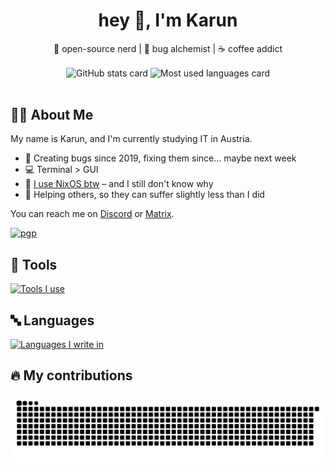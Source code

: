 <h1 align="center">hey 👋, I'm Karun</h1>

<p align="center">🐧 open-source nerd | 🧪 bug alchemist | ☕ coffee addict</p>

<div align="center">
    <picture>
        <source media="(prefers-color-scheme: light)" srcset="https://github-readme-stats-dun-eight-76.vercel.app/api?username=MrSom3body&hide_title=false&hide_rank=false&show_icons=true&include_all_commits=true&count_private=true&theme=default"/>
        <source media="(prefers-color-scheme: dark)" srcset="https://github-readme-stats-dun-eight-76.vercel.app/api?username=MrSom3body&hide_title=false&hide_rank=false&show_icons=true&include_all_commits=true&count_private=true&theme=github_dark"/>
        <img align="center" alt="GitHub stats card" src="https://github-readme-stats-dun-eight-76.vercel.app/api?username=MrSom3body&hide_title=false&hide_rank=false&show_icons=true&include_all_commits=true&count_private=true&theme=default" height="150">
    </picture>
    <picture>
        <source media="(prefers-color-scheme: light)" srcset="https://github-readme-stats-dun-eight-76.vercel.app/api/top-langs?username=MrSom3body&layout=compact&card_width=320&langs_count=5&theme=default" height="150" />
        <source media="(prefers-color-scheme: dark)" srcset="https://github-readme-stats-dun-eight-76.vercel.app/api/top-langs?username=MrSom3body&layout=compact&card_width=320&langs_count=5&theme=github_dark" height="150" />
        <img align="center" alt="Most used languages card" src="https://github-readme-stats-dun-eight-76.vercel.app/api/top-langs?username=MrSom3body&layout=compact&card_width=320&langs_count=5&theme=default" height="150">
    </picture>
</div>

<br>

## 👨‍💻 About Me

My name is Karun, and I'm currently studying IT in Austria.

- 🐛 Creating bugs since 2019, fixing them since... maybe next week
- 💻 Terminal > GUI
- 🎲 [I use NixOS btw](https://github.com/MrSom3body/dotfiles) – and I still don't know why
- 💬 Helping others, so they can suffer slightly less than I did

You can reach me on [Discord](https://discord.com/users/598851082902306826) or [Matrix](https://matrix.to/#/@mrsom3body:matrix.org).

[![pgp](https://img.shields.io/badge/pgp-0x1743F5EEBFA41DA9-313131?style=for-the-badge&labelColor=545454&color=313131)](https://github.com/MrSom3body.gpg)

## 🧰 Tools

[![Tools I use](https://skillicons.dev/icons?i=git,github,idea,linux,nix)](https://skillicons.dev)

## 🔤 Languages

[![Languages I write in](https://skillicons.dev/icons?i=java,py,go,dart,bash,css,html,js,php,md)](https://skillicons.dev)

## 🔥 My contributions

<div align="center">
    <picture>
        <source media="(prefers-color-scheme: light)" srcset="https://raw.githubusercontent.com/MrSom3body/MrSom3body/output/snake-light.svg" />
        <source media="(prefers-color-scheme: dark)" srcset="https://raw.githubusercontent.com/MrSom3body/MrSom3body/output/snake-dark.svg" />
        <img alt="GitHub contributions as snake animation" src="https://raw.githubusercontent.com/MrSom3body/MrSom3body/output/snake-light.svg" />
    </picture>
</div>
